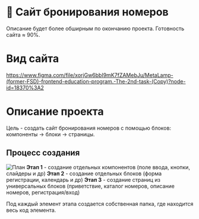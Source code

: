 # 📖 Сайт бронирования номеров
Описание будет более обширным по окончанию проекта. Готовность сайта ≈ 90%.


# Вид сайта
https://www.figma.com/file/xorjGw6bbI9mK7fZAMebJu/MetaLamp-(former-FSD)-frontend-education-program.-The-2nd-task-(Copy)?node-id=18370%3A2


# Описание проекта
Цель - создать сайт бронирования номеров с помощью блоков: компоненты -> блоки -> страницы.


## Процесс создания
![План](https://user-images.githubusercontent.com/88396768/155754723-eb29c9f1-0ff7-490e-b51a-331b91132c31.png)
**Этап 1** - создание отдельных компонентов (поле ввода, кнопки, слайдеры и др)
**Этап 2** - создание отдельных блоков (форма регистрации, календарь и др)
**Этап 3** - создание страниц из универсальных блоков (приветствие, каталог номеров, описание номеров, регистрация/вход)

Под каждый элемент этапа создается собственная папка, где находится весь код элемента.
